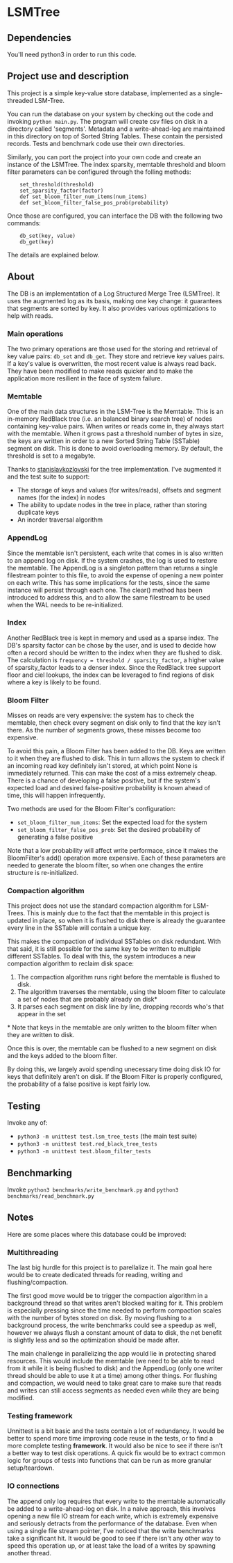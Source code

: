# LSMTree

## Dependencies

You'll need python3 in order to run this code.

## Project use and description

This project is a simple key-value store database, implemented as a single-threaded LSM-Tree.

You can run the database on your system by checking out the code and invoking `python main.py`. The program will create csv files on disk in a directory called 'segments'. Metadata and a write-ahead-log are maintained in this directory on top of Sorted String Tables. These contain the persisted records. Tests and benchmark code use their own directories.

Similarly, you can port the project into your own code and create an instance of the LSMTree. The index sparsity, memtable threshold and bloom filter parameters can be configured through the folling methods:

```
    set_threshold(threshold)
    set_sparsity_factor(factor)
    def set_bloom_filter_num_items(num_items)
    def set_bloom_filter_false_pos_prob(probability)
```

Once those are configured, you can interface the DB with the following two commands:

```
    db_set(key, value)
    db_get(key)
```

The details are explained below.

## About

The DB is an implementation of a Log Structured Merge Tree (LSMTree). It uses the augmented log as its basis, making one key change: it guarantees that segments are sorted by key. It also provides various optimizations to help with reads.

### Main operations

The two primary operations are those used for the storing and retrieval of key value pairs: `db_set` and `db_get`. They store and retrieve key values pairs. If a key's value is overwritten, the most recent value is always read back. They have been modified to make reads quicker and to make the application more resilient in the face of system failure.

### Memtable

One of the main data structures in the LSM-Tree is the Memtable. This is an in-memory RedBlack tree (i.e. an balanced binary search tree) of nodes containing key-value pairs. When writes or reads come in, they always start with the memtable. When it grows past a threshold number of bytes in size, the keys are written in order to a new Sorted String Table (SSTable) segment on disk. This is done to avoid overloading memory. By default, the threshold is set to a megabyte.

Thanks to [stanislavkozlovski](https://github.com/stanislavkozlovski/Red-Black-Tree/blob/master/rb_tree.py) for the tree implementation. I've augmented it and the test suite to support:

- The storage of keys and values (for writes/reads), offsets and segment names (for the index) in nodes
- The ability to update nodes in the tree in place, rather than storing duplicate keys
- An inorder traversal algorithm

### AppendLog

Since the memtable isn't persistent, each write that comes in is also written to an append log on disk. If the system crashes, the log is used to restore the memtable. The AppendLog is a singleton pattern than returns a single filestream pointer to this file, to avoid the expense of opening a new pointer on each write. This has some implications for the tests, since the same instance will persist through each one. The clear() method has been introduced to address this, and to allow the same filestream to be used when the WAL needs to be re-initialized.

### Index

Another RedBlack tree is kept in memory and used as a sparse index. The DB's sparsity factor can be chose by the user, and is used to decide how often a record should be written to the index when they are flushed to disk. The calculation is `frequency = threshold / sparsity_factor`, a higher value of sparsity_factor leads to a denser index. Since the RedBlack tree support floor and ciel lookups, the index can be leveraged to find regions of disk where a key is likely to be found.

### Bloom Filter

Misses on reads are very expensive: the system has to check the memtable, then check every segment on disk only to find that the key isn't there. As the number of segments grows, these misses become too expensive. 

To avoid this pain, a Bloom Filter has been added to the DB. Keys are written to it when they are flushed to disk. This in turn allows the system to check if an incoming read key definitely isn't stored, at which point None is immediately returned. This can make the cost of a miss extremely cheap. There is a chance of developing a false positive, but if the system's expected load and desired false-positive probability is known ahead of time, this will happen infrequently. 

Two methods are used for the Bloom Filter's configuration:

- `set_bloom_filter_num_items`: Set the expected load for the system
- `set_bloom_filter_false_pos_prob`: Set the desired probability of generating a false positive

Note that a low probability will affect write performace, since it makes the BloomFilter's add() operation more expensive. Each of these parameters are needed to generate the bloom filter, so when one changes the entire structure is re-initialized.

### Compaction algorithm

This project does not use the standard compaction algorithm for LSM-Trees. This is mainly due to the fact that the memtable in this project is updated in place, so when it is flushed to disk there is already the guarantee every line in the SSTable will contain a unique key. 

This makes the compaction of individual SSTables on disk redundant. With that said, it is still possible for the same key to be written to multiple different SSTables. To deal with this, the system introduces a new compaction algorithm to reclaim disk space:

1. The compaction algorithm runs right before the memtable is flushed to disk.
2. The algorithm traverses the memtable, using the bloom filter to calculate a set of nodes that are probably already on disk*
3. It parses each segment on disk line by line, dropping records who's that appear in the set

\* Note that keys in the memtable are only written to the bloom filter when they are written to disk.

Once this is over, the memtable can be flushed to a new segment on disk and the keys added to the bloom filter.

By doing this, we largely avoid spending unecessary time doing disk IO for keys that definitely aren't on disk. If the Bloom Filter is properly configured, the probability of a false positive is kept fairly low.

## Testing

Invoke any of:

- `python3 -m unittest test.lsm_tree_tests` (the main test suite)
- `python3 -m unittest test.red_black_tree_tests`
- `python3 -m unittest test.bloom_filter_tests`

## Benchmarking

Invoke `python3 benchmarks/write_benchmark.py` and `python3 benchmarks/read_benchmark.py`

## Notes

Here are some places where this database could be improved:

### Multithreading

The last big hurdle for this project is to parellalize it. The main goal here would be to create dedicated threads for reading, writing and flushing/compaction. 

The first good move would be to trigger the compaction algorithm in a background thread so that writes aren't blocked waiting for it. This problem is especially pressing since the time needed to perform compaction scales with the number of bytes stored on disk. By moving flushing to a background process, the write benchmarks could see a speedup as well, however we always flush a constant amount of data to disk, the net benefit is slightly less and so the optimization should be made after.

The main challenge in parallelizing the app would lie in protecting shared resources. This would include the memtable (we need to be able to read from it while it is being flushed to disk) and the AppendLog (only one writer thread should be able to use it at a time) among other things. For flushing and compaction, we would need to take great care to make sure that reads and writes can still access segments as needed even while they are being modified.

### Testing framework

Unnittest is a bit basic and the tests contain a lot of redundancy. It would be better to spend more time improving code reuse in the tests, or to find a more complete testing **framework**. It would also be nice to see if there isn't a better way to test disk operations. A quick fix would be to extract common logic for groups of tests into functions that can be run as more granular setup/teardown.

### IO connections

The append only log requires that every write to the memtable automatically be added to a write-ahead-log on disk. In a naive approach, this involves opening a new file IO stream for each write, which is extremely expensive and seriously detracts from the performance of the database. Even when using a single file stream pointer, I've noticed that the write benchmarks take a significant hit. It would be good to see if there isn't any other way to speed this operation up, or at least take the load of a writes by spawning another thread.
